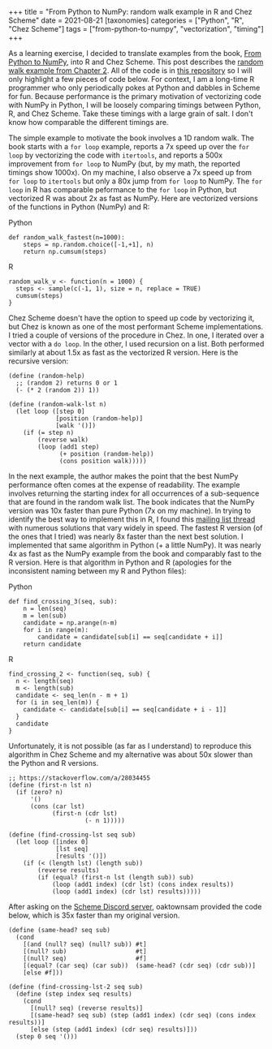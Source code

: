+++
title = "From Python to NumPy: random walk example in R and Chez Scheme"
date = 2021-08-21
[taxonomies]
categories = ["Python", "R", "Chez Scheme"]
tags = ["from-python-to-numpy", "vectorization", "timing"]
+++

As a learning exercise, I decided to translate examples from the book, [From Python to NumPy](https://www.labri.fr/perso/nrougier/from-python-to-numpy/), into R and Chez Scheme. This post describes the [random walk example from Chapter 2](https://www.labri.fr/perso/nrougier/from-python-to-numpy/#simple-example). All of the code is in [this repository](https://github.com/hinkelman/from-python-to-numpy) so I will only highlight a few pieces of code below. For context, I am a long-time R programmer who only periodically pokes at Python and dabbles in Scheme for fun. Because performance is the primary motivation of vectorizing code with NumPy in Python, I will be loosely comparing timings between Python, R, and Chez Scheme. Take these timings with a large grain of salt. I don't know how comparable the different timings are.

<!-- more -->

The simple example to motivate the book involves a 1D random walk. The book starts with a `for loop` example, reports a 7x speed up over the `for loop` by vectorizing the code with `itertools`, and reports a 500x improvement from `for loop` to NumPy (but, by my math, the reported timings show 1000x). On my machine, I also observe a 7x speed up from `for loop` to `itertools` but only a 80x jump from `for loop` to NumPy. The `for loop` in R has comparable peformance to the `for loop` in Python, but vectorized R was about 2x as fast as NumPy. Here are vectorized versions of the functions in Python (NumPy) and R:

Python
```
def random_walk_fastest(n=1000):
    steps = np.random.choice([-1,+1], n)
    return np.cumsum(steps)
```

R
```
random_walk_v <- function(n = 1000) {
  steps <- sample(c(-1, 1), size = n, replace = TRUE)
  cumsum(steps)
}
```

Chez Scheme doesn't have the option to speed up code by vectorizing it, but Chez is known as one of the most performant Scheme implementations. I tried a couple of versions of the procedure in Chez. In one, I iterated over a vector with a `do loop`. In the other, I used recursion on a list. Both performed similarly at about 1.5x as fast as the vectorized R version. Here is the recursive version:

```
(define (random-help)
  ;; (random 2) returns 0 or 1
  (- (* 2 (random 2)) 1))

(define (random-walk-lst n)
  (let loop ([step 0]
             [position (random-help)]
             [walk '()])
    (if (= step n)
        (reverse walk)
        (loop (add1 step)
              (+ position (random-help))
              (cons position walk)))))
```

In the next example, the author makes the point that the best NumPy performance often comes at the expense of readability. The example involves returning the starting index for all occurrences of a sub-sequence that are found in the random walk list. The book indicates that the NumPy version was 10x faster than pure Python (7x on my machine). In trying to identify the best way to implement this in R, I found this [mailing list thread](https://stat.ethz.ch/pipermail/r-help/2012-February/303756.html) with numerous solutions that vary widely in speed. The fastest R version (of the ones that I tried) was nearly 8x faster than the next best solution. I implemented that same algorithm in Python (+ a little NumPy). It was nearly 4x as fast as the NumPy example from the book and comparably fast to the R version. Here is that algorithm in Python and R (apologies for the inconsistent naming between my R and Python files):

Python
```
def find_crossing_3(seq, sub):
    n = len(seq)
    m = len(sub)
    candidate = np.arange(n-m)
    for i in range(m):
        candidate = candidate[sub[i] == seq[candidate + i]]
    return candidate
```

R
```
find_crossing_2 <- function(seq, sub) {
  n <- length(seq)
  m <- length(sub)
  candidate <- seq_len(n - m + 1)
  for (i in seq_len(m)) {
    candidate <- candidate[sub[i] == seq[candidate + i - 1]]
  }
  candidate
}
```

Unfortunately, it is not possible (as far as I understand) to reproduce this algorithm in Chez Scheme and my alternative was about 50x slower than the Python and R versions.

```
;; https://stackoverflow.com/a/28034455
(define (first-n lst n)
  (if (zero? n)            
      '()                
      (cons (car lst)         
            (first-n (cdr lst)    
                     (- n 1)))))

(define (find-crossing-lst seq sub)
  (let loop ([index 0]
             [lst seq]
             [results '()])
    (if (< (length lst) (length sub))
        (reverse results)
        (if (equal? (first-n lst (length sub)) sub)
            (loop (add1 index) (cdr lst) (cons index results))
            (loop (add1 index) (cdr lst) results)))))
```

After asking on the [Scheme Discord server](https://discord.gg/8zjfdtj4), oaktownsam provided the code below, which is 35x faster than my original version. 

```
(define (same-head? seq sub)
  (cond
    [(and (null? seq) (null? sub)) #t]
    [(null? sub)                   #t]
    [(null? seq)                   #f]
    [(equal? (car seq) (car sub))  (same-head? (cdr seq) (cdr sub))]
    [else #f]))

(define (find-crossing-lst-2 seq sub)
  (define (step index seq results)
    (cond
      [(null? seq) (reverse results)]
      [(same-head? seq sub) (step (add1 index) (cdr seq) (cons index results))]
      [else (step (add1 index) (cdr seq) results)]))
  (step 0 seq '()))
```
